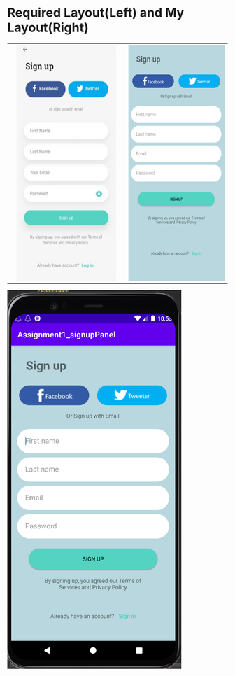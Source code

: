# Required Layout(Left) and My Layout(Right)
<table>
  <th>
    <td> <img src="https://github.com/rukon-uddin/CSE-438-Smartphone-application-development/blob/main/Assignment%201/assets/Assignment%202/req.png?raw=true"  alt="1" width = 260px height = 540px ></td>
  </th>

  <th>
  <td> <img src="https://github.com/rukon-uddin/CSE-438-Smartphone-application-development/blob/main/Assignment%201/assets/Assignment%202/2.png?raw=true"  alt="1" width = 250px height = 540px ></td>
  </th> 

</table>

<img src="https://github.com/rukon-uddin/CSE-438-Smartphone-application-development/blob/main/Assignment%201/assets/Assignment%202/1.png?raw=true"  alt="1"></td>